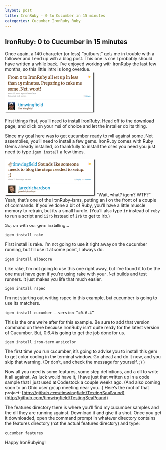 ```yaml
---
layout: post
title: IronRuby - 0 to Cucumber in 15 minutes
categories: Cucumber IronRuby Ruby
---
```

## IronRuby: 0 to Cucumber in 15 minutes

Once again, a 140 character (or less) “outburst” gets me in trouble with a follower and I end up with a blog post. This one is one I probably should  have written a while back. I’ve enjoyed working with IronRuby the last few months, so this little intro is long overdue.
[![Tim: From 0 to IronRuby all set up in less than 15 minutes. Preparing to cuke me some .Net. woot!](/images/posts/tw-ir-cuke-tweet.png)](http://twitter.com/timwingfield/status/18517846272)

First things first, you’ll need to install [IronRuby](http://ironruby.net/). Head off to the [download](http://ironruby.codeplex.com/releases/view/25901) page, and click on your msi of choice and let the installer do its thing.

Since my goal here was to get cucumber ready to roll against some .Net assemblies, you’ll need to install a few gems. IronRuby comes with Ruby Gems already installed, so thankfully to install the ones you need you just need to type `igem install` a few times.

[![Jared: Sounds like someone needs to blog the steps needed to setup.](/images/posts/jr-ir-cuke-tweet.png)](http://twitter.com/jaredrichardson/status/18517907299)
“Wait, what? igem? WTF?” Yeah, that’s one of the IronRuby-isms, putting an i on the front of a couple of commands. If you’ve done a bit of Ruby, you’ll have a little muscle memory to retrain, but it’s a small hurdle. (You’ll also type `ir` instead of `ruby` to run a script and `iirb` instead of `irb` to get to irb.)

So, on with our gem installing…

    igem install rake

First install is rake. I’m not going to use it right away on the cucumber running, but I’ll use it at some point, I always do.

    igem install albacore

Like rake, I’m not going to use this one right away, but I’ve found it to be the one must have gem if you’re using rake with your .Net builds and test runners. It just makes you life that much easier.

    igem install rspec

I’m not starting out writing rspec in this example, but cucumber is going to use its matchers.

    igem install cucumber –-version “=0.6.4”

This is the one we’re after for this example. Be sure to add that version command on there because IronRuby isn’t quite ready for the latest version of Cucumber. But, 0.6.4 is going to get the job done for us.

    igem install iron-term-ansicolor

The first time you run cucumber, it’s going to advise you to install this gem to get color coding in the terminal window. Go ahead and do it now, and you skip that warning. (Or don’t, and check the message for yourself. ;) )

Now all you need is some features, some step definitions, and a dll to write it all against. As luck would have it, I have just that written up in a code sample that I just used at Codestock a couple weeks ago. (And also coming soon to an Ohio user group meeting near you…) Here’s the root of that project: [http://github.com/timwingfield/TestingSeaPound](http://github.com/timwingfield/TestingSeaPound)

The features directory there is where you’ll find my cucumber samples and the dll they are running against. Download it and give it a shot. Once you get it downloaded, open the command prompt in whatever directory contains the features directory (not the actual features directory) and type:

    cucumber features

Happy IronRubying!
